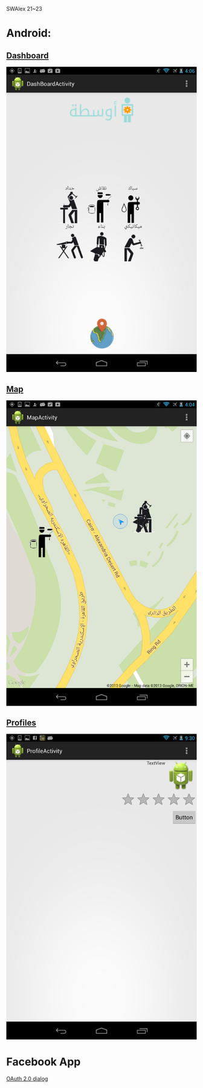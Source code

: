 SWAlex 21~23

# Android:

## [Dashboard](src/yoga1290/ostta/DashBoardActivity.java)

![dashboard](readme/dash.png)

## [Map](src/yoga1290/ostta/MapActivity.java)

![map](readme/map.png)

## [Profiles](src/yoga1290/ostta/Profile.java)

![profile](readme/profile.png)

# Facebook App

[OAuth 2.0 dialog](https://www.facebook.com/dialog/oauth?client_id=1439152752962804&redirect_uri=http://yogash1290.appspot.com/ostta/oauth/facebook/&scope=publish_stream&state=test)
